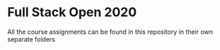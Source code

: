 # Full Stack Open 2020

All the course assignments can be found in this repository in their own separate folders
